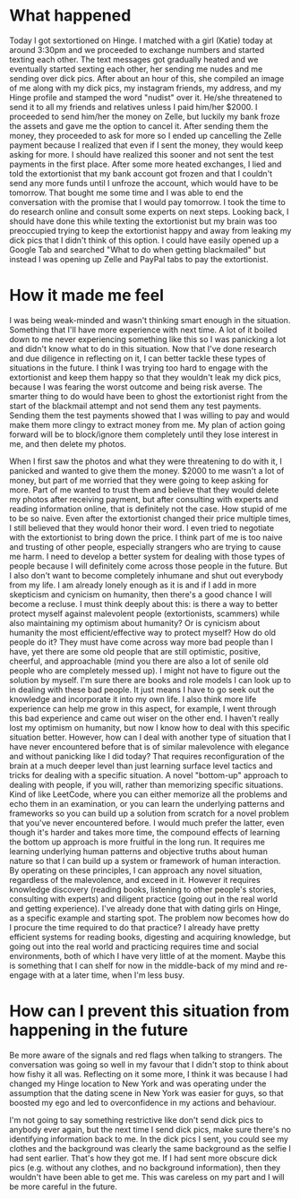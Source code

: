 # What happened
Today I got sextortioned on Hinge. I matched with a girl (Katie) today at around 3:30pm and we proceeded to exchange numbers and started texting each other. The text messages got gradually heated and we eventually started sexting each other, her sending me nudes and me sending over dick pics. After about an hour of this, she compiled an image of me along with my dick pics, my instagram friends, my address, and my Hinge profile and stamped the word "nudist" over it. He/she threatened to send it to all my friends and relatives unless I paid him/her $2000. I proceeded to send him/her the money on Zelle, but luckily my bank froze the assets and gave me the option to cancel it. After sending them the money, they proceeded to ask for more so I ended up cancelling the Zelle payment because I realized that even if I sent the money, they would keep asking for more. I should have realized this sooner and not sent the test payments in the first place. After some more heated exchanges, I lied and told the extortionist that my bank account got frozen and that I couldn't send any more funds until I unfroze the account, which would have to be tomorrow. That bought me some time and I was able to end the conversation with the promise that I would pay tomorrow. I took the time to do research online and consult some experts on next steps. Looking back, I should have done this while texting the extortionist but my brain was too preoccupied trying to keep the extortionist happy and away from leaking my dick pics that I didn't think of this option. I could have easily opened up a Google Tab and searched "What to do when getting blackmailed" but instead I was opening up Zelle and PayPal tabs to pay the extortionist. 

# How it made me feel
I was being weak-minded and wasn't thinking smart enough in the situation. Something that I'll have more experience with next time. A lot of it boiled down to me never experiencing something like this so I was panicking a lot and didn't know what to do in this situation. Now that I've done research and due diligence in reflecting on it, I can better tackle these types of situations in the future. I think I was trying too hard to engage with the extortionist and keep them happy so that they wouldn't leak my dick pics, because I was fearing the worst outcome and being risk averse. The smarter thing to do would have been to ghost the extortionist right from the start of the blackmail attempt and not send them any test payments. Sending them the test payments showed that I was willing to pay and would make them more clingy to extract money from me. My plan of action going forward will be to block/ignore them completely until they lose interest in me, and then delete my photos. 

When I first saw the photos and what they were threatening to do with it, I panicked and wanted to give them the money. $2000 to me wasn't a lot of money, but part of me worried that they were going to keep asking for more. Part of me wanted to trust them and believe that they would delete my photos after receiving payment, but after consulting with experts and reading information online, that is definitely not the case. How stupid of me to be so naive. Even after the extortionist changed their price multiple times, I still believed that they would honor their word. I even tried to negotiate with the extortionist to bring down the price. I think part of me is too naive and trusting of other people, especially strangers who are trying to cause me harm. I need to develop a better system for dealing with those types of people because I will definitely come across those people in the future. But I also don't want to become completely inhumane and shut out everybody from my life. I am already lonely enough as it is and if I add in more skepticism and cynicism on humanity, then there's a good chance I will become a recluse. I must think deeply about this: is there a way to better protect myself against malevolent people (extortionists, scammers) while also maintaining my optimism about humanity? Or is cynicism about humanity the most efficient/effective way to protect myself? How do old people do it? They must have come across way more bad people than I have, yet there are some old people that are still optimistic, positive, cheerful, and approachable (mind you there are also a lot of senile old people who are completely messed up). I might not have to figure out the solution by myself. I'm sure there are books and role models I can look up to in dealing with these bad people. It just means I have to go seek out the knowledge and incorporate it into my own life. I also think more life experience can help me grow in this aspect, for example, I went through this bad experience and came out wiser on the other end. I haven't really lost my optimism on humanity, but now I know how to deal with this specific situation better. However, how can I deal with another type of situation that I have never encountered before that is of similar malevolence with elegance and without panicking like I did today? That requires reconfiguration of the brain at a much deeper level than just learning surface level tactics and tricks for dealing with a specific situation. A novel "bottom-up" approach to dealing with people, if you will, rather than memorizing specific situations. Kind of like LeetCode, where you can either memorize all the problems and echo them in an examination, or you can learn the underlying patterns and frameworks so you can build up a solution from scratch for a novel problem that you've never encountered before. I would much prefer the latter, even though it's harder and takes more time, the compound effects of learning the bottom up approach is more fruitful in the long run. It requires me learning underlying human patterns and objective truths about human nature so that I can build up a system or framework of human interaction. By operating on these principles, I can approach any novel situation, regardless of the malevolence, and exceed in it. However it requires knowledge discovery (reading books, listening to other people's stories, consulting with experts) and diligent practice (going out in the real world and getting experience). I've already done that with dating girls on Hinge, as a specific example and starting spot. The problem now becomes how do I procure the time required to do that practice? I already have pretty efficient systems for reading books, digesting and acquiring knowledge, but going out into the real world and practicing requires time and social environments, both of which I have very little of at the moment. Maybe this is something that I can shelf for now in the middle-back of my mind and re-engage with at a later time, when I'm less busy. 

# How can I prevent this situation from happening in the future
Be more aware of the signals and red flags when talking to strangers. The conversation was going so well in my favour that I didn't stop to think about how fishy it all was. Reflecting on it some more, I think it was because I had changed my Hinge location to New York and was operating under the assumption that the dating scene in New York was easier for guys, so that boosted my ego and led to overconfidence in my actions and behaviour.

I'm not going to say something restrictive like don't send dick pics to anybody ever again, but the next time I send dick pics, make sure there's no identifying information back to me. In the dick pics I sent, you could see my clothes and the background was clearly the same background as the selfie I had sent earlier. That's how they got me. If I had sent more obscure dick pics (e.g. without any clothes, and no background information), then they wouldn't have been able to get me. This was careless on my part and I will be more careful in the future.

